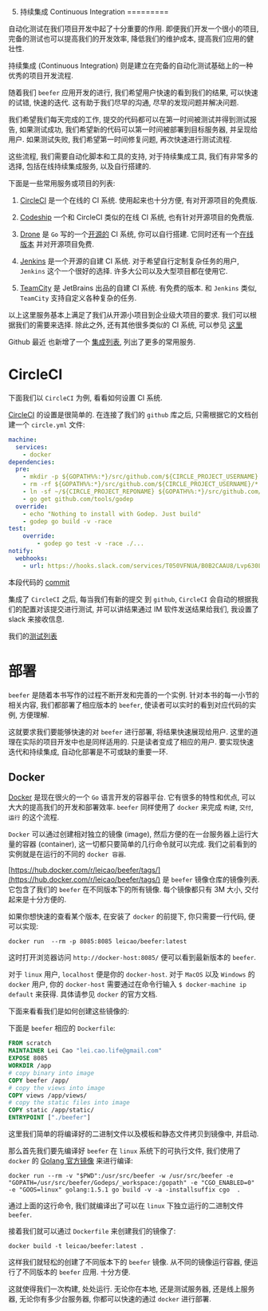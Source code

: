 5. 持续集成 Continuous Integration
=========

自动化测试在我们项目开发中起了十分重要的作用. 即便我们开发一个很小的项目, 完备的测试也可以提高我们的开发效率, 降低我们的维护成本, 提高我们应用的健壮性. 

持续集成 (Continuous Integration) 则是建立在完备的自动化测试基础上的一种优秀的项目开发流程. 

随着我们 `beefer` 应用开发的进行, 我们希望用户快速的看到我们的结果, 可以快速的试错, 快速的迭代. 这有助于我们尽早的沟通, 尽早的发现问题并解决问题.

我们希望我们每天完成的工作, 提交的代码都可以在第一时间被测试并得到测试报告, 如果测试成功, 我们希望新的代码可以第一时间被部署到目标服务器, 并呈现给用户. 如果测试失败, 我们希望第一时间修复问题, 再次快速进行测试流程.

这些流程, 我们需要自动化脚本和工具的支持, 对于持续集成工具, 我们有非常多的选择, 包括在线持续集成服务, 以及自行搭建的.

下面是一些常用服务或项目的列表:

1. [CircleCI](http://circleci.com) 是一个在线的 CI 系统. 使用起来也十分方便, 有对开源项目的免费版.
    
2. [Codeship](https://codeship.com/) 一个和 CircleCI 类似的在线 CI 系统, 也有针对开源项目的免费版.
    
3. [Drone](https://drone.io/) 是 `Go` 写的一个[开源的](https://github.com/drone/drone) CI 系统, 你可以自行搭建. 它同时还有一个[在线版本](https://drone.io/) 并对开源项目免费.

4. [Jenkins](http://jenkins-ci.org/) 是一个开源的自建 CI 系统. 对于希望自行定制复杂任务的用户, `Jenkins` 这个一个很好的选择. 许多大公司以及大型项目都在使用它.
    
5. [TeamCity](https://www.jetbrains.com/teamcity/) 是 JetBrains 出品的自建 CI 系统. 有免费的版本. 和 `Jenkins` 类似, `TeamCity` 支持自定义各种复杂的任务.
    
以上这里服务基本上满足了我们从开源小项目到企业级大项目的要求. 我们可以根据我们的需要来选择. 除此之外, 还有其他很多类似的 CI 系统, 可以参见 [这里](https://en.wikipedia.org/wiki/Comparison_of_continuous_integration_software)

Github 最近 也新增了一个 [集成列表](https://github.com/integrations), 列出了更多的常用服务.


# CircleCI

下面我们以 `CircleCI` 为例, 看看如何设置 CI 系统.

[CircleCI](http://circleci.com) 的设置是很简单的. 在连接了我们的 `github` 库之后, 只需根据它的文档创建一个 `circle.yml` 文件:

```yml
machine:
  services:
    - docker
dependencies:
  pre:
    - mkdir -p ${GOPATH%%:*}/src/github.com/${CIRCLE_PROJECT_USERNAME}
    - rm -rf ${GOPATH%%:*}/src/github.com/${CIRCLE_PROJECT_USERNAME}/*
    - ln -sf ~/${CIRCLE_PROJECT_REPONAME} ${GOPATH%%:*}/src/github.com/${CIRCLE_PROJECT_USERNAME}/${CIRCLE_PROJECT_REPONAME}
    - go get github.com/tools/godep
  override:
    - echo "Nothing to install with Godep. Just build"
    - godep go build -v -race
test:
    override:
        - godep go test -v -race ./...
notify:
  webhooks:
    - url: https://hooks.slack.com/services/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
```

本段代码的 [commit][1]

集成了 `CircleCI` 之后, 每当我们有新的提交 到 `github`, `CircleCI` 会自动的根据我们的配置对该提交进行测试, 并可以讲结果通过 IM 软件发送结果给我们, 我设置了 slack 来接收信息.
 
我们的[测试列表](https://circleci.com/gh/lei-cao/beefer)

# 部署

`beefer` 是随着本书写作的过程不断开发和完善的一个实例. 针对本书的每一小节的相关内容, 我们都部署了相应版本的 `beefer`, 使读者可以实时的看到对应代码的实例, 方便理解. 

这就要求我们要能够快速的对 `beefer` 进行部署, 将结果快速展现给用户. 这里的道理在实际的项目开发中也是同样适用的. 只是读者变成了相应的用户. 要实现快速迭代和持续集成, 自动化部署是不可或缺的重要一环.
 
## Docker

[Docker](https://www.docker.com/) 是现在很火的一个 `Go` 语言开发的容器平台. 它有很多的特性和优点, 可以大大的提高我们的开发和部署效率. `beefer` 同样使用了 `docker` 来完成 `构建`, `交付`, `运行` 的这个流程.

`Docker` 可以通过创建相对独立的镜像 (image), 然后方便的在一台服务器上运行大量的容器 (container), 这一切都只要简单的几行命令就可以完成. 我们之前看到的实例就是在运行的不同的 `docker 容器`. 

[https://hub.docker.com/r/leicao/beefer/tags/](https://hub.docker.com/r/leicao/beefer/tags/) 是 `beefer` 镜像仓库的镜像列表. 它包含了我们的 `beefer` 在不同版本下的所有镜像. 每个镜像都只有 3M 大小, 交付起来是十分方便的. 

如果你想快速的查看某个版本, 在安装了 `docker` 的前提下, 你只需要一行代码, 便可以实现:

`docker run  --rm -p 8085:8085 leicao/beefer:latest`

这时打开浏览器访问 `http://docker-host:8085/` 便可以看到最新版本的 `beefer`. 

对于 `linux` 用户, `localhost` 便是你的 `docker-host`.
对于 `MacOS` 以及 `Windows` 的 `docker` 用户, 你的 `docker-host` 需要通过在命令行输入 `$ docker-machine ip default` 来获得. 具体请参见 `docker` 的官方文档.

下面来看看我们是如何创建这些镜像的:

下面是 `beefer` 相应的 `Dockerfile`:

```Dockerfile
FROM scratch
MAINTAINER Lei Cao "lei.cao.life@gmail.com"
EXPOSE 8085
WORKDIR /app
# copy binary into image
COPY beefer /app/
# copy the views into image
COPY views /app/views/
# copy the static files into image
COPY static /app/static/
ENTRYPOINT ["./beefer"]
```

这里我们简单的将编译好的二进制文件以及模板和静态文件拷贝到镜像中, 并启动. 

那么首先我们要先编译好 `beefer` 在 `linux` 系统下的可执行文件, 我们使用了 `docker` 的 [Golang 官方镜像](https://hub.docker.com/_/golang/) 来进行编译:

`docker run --rm -v "$PWD":/usr/src/beefer -w /usr/src/beefer -e "GOPATH=/usr/src/beefer/Godeps/_workspace:/gopath" -e "CGO_ENABLED=0" -e "GOOS=linux" golang:1.5.1 go build -v -a -installsuffix cgo  .`

通过上面的这行命令, 我们就编译出了可以在 `linux` 下独立运行的二进制文件 `beefer`.

接着我们就可以通过 `Dockerfile` 来创建我们的镜像了:

`docker build -t leicao/beefer:latest .`

这样我们就轻松的创建了不同版本下的 `beefer` 镜像. 从不同的镜像运行容器, 便运行了不同版本的 `beefer` 应用. 十分方便. 

这就使得我们一次构建, 处处运行. 无论你在本地, 还是测试服务器, 还是线上服务器, 无论你有多少台服务器, 你都可以快速的通过 `docker` 进行部署.

[1]: https://github.com/lei-cao/beefer/commit/10259ed
